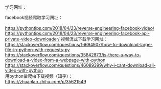 学习网址：

facebook视频爬取学习网址：<br>
<br>https://pythontips.com/2018/04/23/reverse-engineering-facebook-video/
<br>https://pythontips.com/2018/04/23/reverse-engineering-facebook-api-private-video-downloader/
视频流式下载学习网址：<br>
https://stackoverflow.com/questions/16694907/how-to-download-large-file-in-python-with-requests-py<br>
https://stackoverflow.com/questions/35842873/is-there-a-way-to-download-a-video-from-a-webpage-with-python<br>
https://stackoverflow.com/questions/46089399/why-i-cant-download-all-video-with-python<br>
用python做爬虫下载视频（知乎）：<br>
https://zhuanlan.zhihu.com/p/35621549<br>
